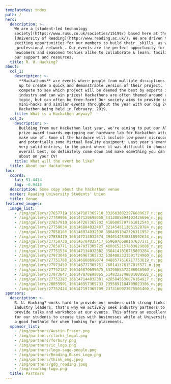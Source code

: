 ```yaml
---
templateKey: index
path: /
hero:
  description: >-
    We are a [student-led technology
    society](https://www.rusu.co.uk/societies/15199/) based here at the
    [University of Reading](http://www.reading.ac.uk/). We are driven to provide
    exciting opportunities for our members to build their _skills_ as well as a
    _professional network_. Our events are the perfect opportunity for both
    newcomers and seasoned techies alike to collaborate & learn, facilitated by
    our support and resources.
  title: R. U. Hacking?
about:
  col_1:
    description: >-
      **Hackathons** are events where people from multiple disciplines can team
      up to create a quick and demonstrable version of their project. The teams
      compete to see which project will be deemed the best by experts in the
      industry and can win prizes! Hackathons are often themed around a certain
      topic, but can often be free-form! Our society aims to provide some
      mini-hacks and similar events throughout the year with our big 24-hour
      Hackathon being held in February, 2019.
    title: What is a Hackathon anyway?
  col_2:
    description: >-
      Building from our Hackathon last year, we're aiming to put our Alumni
      prize award towards equipping our hardware lab for Hackathon attendees to
      make use of. Some of the hardware will include low-power microcontrollers
      and potentially some Virtual Reality equipment! Last year's event had some
      very solid entries, to the point where it was difficult to choose the
      overall best, so definitely come down and make something you can boast
      about on your CV!
    title: What will the event be like?
  title: About our Hackathons
loc:
  coords:
    lat: 51.4414
    lng: -0.9418
  description: Some copy about the hackathon venue
  marker: Reading University Students' Union
  title: Venue
featured_images:
  image_list:
    - /img/gallery/27657719_166147187365710_3326038022976609627_n.jpg
    - /img/gallery/27749996_166147120699050_4413085694102426696_n.jpg
    - /img/gallery/27857910_166147267365702_4186085707761812543_n.jpg
    - /img/gallery/27750034_166146884032407_3214548113051520784_n.jpg
    - /img/gallery/27858168_166146974032398_3864991842326311952_n.jpg
    - /img/gallery/27858419_166147214032374_3940142838318592634_n.jpg
    - /img/gallery/27750730_166146784032417_6596976680107637171_n.jpg
    - /img/gallery/27858771_166147037365725_4800152157863829006_n.jpg
    - /img/gallery/27751534_166147134032382_3504141810715893284_n.jpg
    - /img/gallery/27973046_166146967365732_5384082331591724900_n.jpg
    - /img/gallery/27751788_166146880699074_8488577616717753619_n.jpg
    - /img/gallery/27973459_166146777365751_760141376157915577_n.jpg
    - /img/gallery/27752187_166146870699075_5329865372286046560_n.jpg
    - /img/gallery/27973647_166147070699055_5148322248601009502_n.jpg
    - /img/gallery/27752283_166147144032381_4285845538876164927_n.jpg
    - /img/gallery/28055901_166146957365733_2355891104709023386_n.jpg
    - /img/gallery/27752424_166147197365709_2373160923975501460_n.jpg
sponsors:
  description: >-
    R. U. Hacking? works hard to provide our members with strong links to local
    industry leaders, that's why we actively seek industry partners to come and
    provide talks and workshops at our events. This offers an excellent platform
    for our students to create ties with businesses while at University and get
    a good foothold for when looking for placements.
  sponsor_list:
    - /img/partners/Austin-Fraser.png
    - /img/partners/clarks_legal.png
    - /img/partners/forbury.png
    - /img/partners/ic_logo.png
    - /img/partners/logo-sage-people.png
    - /img/partners/Reading_Buses_Logo.png
    - /img/partners/think_eng.jpeg
    - /img/partners/gdg_reading.jpeg
    - /img/reading-logo.png
  title: Partners
---
```


